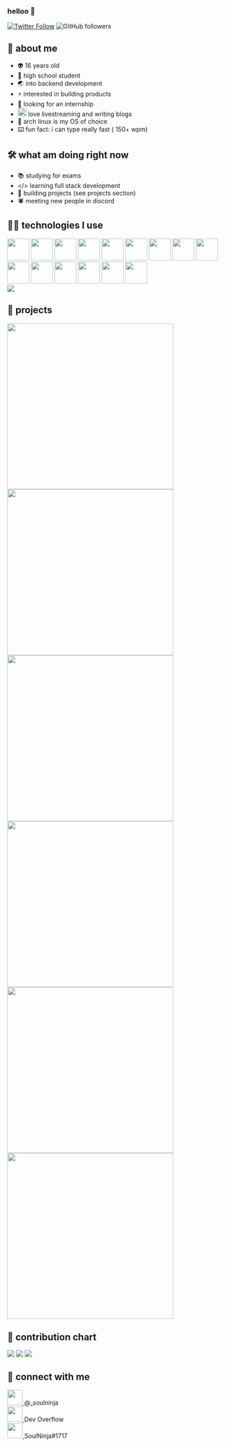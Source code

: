### helloo 👋
[![Twitter Follow](https://img.shields.io/twitter/follow/_soulninja?label=Follow)](https://twitter.com/intent/follow?screen_name=_soulninja)
![GitHub followers](https://img.shields.io/github/followers/SoulNinja-dev?label=Follow&style=social)

## 👦 about me
- 👽 16 years old
- 🏫 high school student
- 🌏 into backend development
- ⚡ interested in building products
- 👀 looking for an internship
- <img src="https://user-images.githubusercontent.com/68557696/148642151-aea18354-6d08-43e0-91c9-7455edf3d6c8.png" width="20px"></img> love livestreaming and writing blogs
- 🐧 arch linux is my OS of choice
- ⌨️ fun fact: i can type really fast ( 150+ wpm) 

## 🛠️ what am doing right now
- 📚 studying for exams
- </> learning full stack development
- 🔨 building projects (see projects section)
- 🕷️ meeting new people in discord

## 👨‍💻 technologies I use
<img src="https://user-images.githubusercontent.com/68557696/149619443-bc27af27-9c91-43e7-b037-3c25ddc8fd34.png" width="50px"></img>
<img src="https://user-images.githubusercontent.com/68557696/149619578-e9ee080c-bce4-4fe4-9b22-9cb9d2278454.png" width="50px"></img>
<img src="https://user-images.githubusercontent.com/68557696/149619672-c2e0be52-3887-43b4-a08f-f72d84d9f0ad.png" width="50px"></img>
<img src="https://user-images.githubusercontent.com/68557696/149619972-e6cf8cce-6b56-4525-8659-b72fb8b8834e.png" width="50px"></img>
<img src="https://user-images.githubusercontent.com/68557696/149619691-6ae25701-986e-4e7d-907b-8f4a5940765f.png" width="50px"></img>
<img src="https://user-images.githubusercontent.com/68557696/149620000-8d6dbd76-9b87-4b8f-b93d-fb320b69679a.png" width="50px"></img>
<img src="https://user-images.githubusercontent.com/68557696/149619734-bd77a51f-eed4-49c8-8beb-410e20de0f99.png" width="50px"></img>
<img src="https://user-images.githubusercontent.com/68557696/149619790-3f5ff722-cff9-4566-8967-491015fd82c9.png" width="50px"></img>
<img src="https://user-images.githubusercontent.com/68557696/149619814-dd1bb794-6139-48b2-baf1-cf4d2d3c3c06.png" width="50px"></img>
<img src="https://user-images.githubusercontent.com/68557696/149619883-cfd6d773-0f9f-41e3-9c71-0ddd96bec364.png" width="50px"></img>
<img src="https://user-images.githubusercontent.com/68557696/149619832-387a1dc8-2e21-4ef6-aa10-77638e3fce2c.png" width="50px"></img>
<img src="https://user-images.githubusercontent.com/68557696/149619848-f333a745-c932-4dae-9915-a7e7d38a8f47.png" width="50px"></img>
<img src="https://user-images.githubusercontent.com/68557696/149619863-c85bac70-6781-49ec-8f0b-83e18983a6e8.png" width="50px"></img>
<img src="https://user-images.githubusercontent.com/68557696/149619902-6c39bd93-9494-44a4-91f9-e9b6d2139899.png" width="50px"></img>
<img src="https://user-images.githubusercontent.com/68557696/149619936-e24a20da-dfde-4b25-a19f-13e30f34c4ee.png" width="50px"></img>
<br>
![](https://github-readme-stats.vercel.app/api/top-langs/?username=SoulNinja-dev&exclude_repo=dotfiles&hide_title=true&hide=html,css&layout=compact&bg_color=22272E&text_color=2FBD90&hide_border=true)

## 🔨 projects
<a href="https://github.com/SoulNinja-dev/Tic-tac-toe">
      <img src="https://github-readme-stats.vercel.app/api/pin/?username=SoulNinja-dev&repo=Tic-tac-toe&bg_color=22272E&text_color=2FBD90&hide_border=true" width="380">
</a>
<a href="https://github.com/SoulNinja-dev/bloggy">
      <img src="https://github-readme-stats.vercel.app/api/pin/?username=SoulNinja-dev&repo=bloggy&bg_color=22272E&text_color=2FBD90&hide_border=true" width="380">
</a>
<br>
<a href="https://github.com/SoulNinja-dev/todoapp-javafx">
      <img src="https://github-readme-stats.vercel.app/api/pin/?username=SoulNinja-dev&repo=todoapp-javafx&bg_color=22272E&text_color=2FBD90&hide_border=true" width="380">
</a>
<a href="https://github.com/SoulNinja-dev/twt-news">
      <img src="https://github-readme-stats.vercel.app/api/pin/?username=SoulNinja-dev&repo=twt-news&bg_color=22272E&text_color=2FBD90&hide_border=true" width="380">
</a>
<br>
<a href="https://github.com/SoulNinja-dev/chatroom">
      <img src="https://github-readme-stats.vercel.app/api/pin/?username=SoulNinja-dev&repo=chatroom&bg_color=22272E&text_color=2FBD90&hide_border=true" width="380">
</a>
<a href="https://github.com/SoulNinja-dev/dotfiles">
      <img src="https://github-readme-stats.vercel.app/api/pin/?username=SoulNinja-dev&repo=dotfiles&bg_color=22272E&text_color=2FBD90&hide_border=true" width="380">
</a>

## 👐 contribution chart
<img src="https://github-readme-stats.vercel.app/api?username=SoulNinja-dev&show_icons=true&include_all_commits=true&hide_border=true&bg_color=22272e&color=9BE8A8&text_color=2FBD90&line=9BE8A8&point=40C363">
<img src="http://github-readme-streak-stats.herokuapp.com?user=SoulNinja-dev&theme=nightowl&hide_border=true&background=22272E&sideLabels=9BE9A8&sideNums=9BE9A8&dates=9BE9A8&ring=40C463&stroke=22272E&fire=40C463&currStreakNum=40C463&currStreakLabel=40C463">
<img src="https://activity-graph.herokuapp.com/graph?username=SoulNinja-dev&bg_color=22272e&color=9BE8A8&line=9BE8A8&point=40C363&area=false&hide_border=true">

## 🤝 connect with me
<a href="https://twitter.com/_soulninja">
<img src="https://user-images.githubusercontent.com/68557696/149621771-ccfdd725-d194-42d6-9668-f73d2043b6c4.png" width="35px">
</a>  @_soulninja<br>
<a href="https://www.youtube.com/channel/UCTxuF_a0i3YNODp5D3Bq67g/videos">
<img src="https://user-images.githubusercontent.com/68557696/149622018-1099882b-7382-48ce-860b-80bf58c0725c.png" width="35px">
</a> Dev Overflow<br>
<a href="https://discordapp.com/users/606082008552308736\">
<img src="https://user-images.githubusercontent.com/68557696/149622003-e6fa233e-125b-4a77-a26d-1a27b053a3c2.png" width="35px">
</a> SoulNinja#1717<br>
